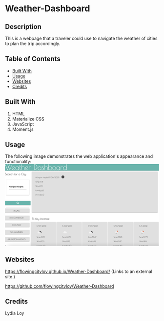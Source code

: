 # Weather-Dashboard

## Description
This is a webpage that a traveler could use to navigate the weather of  cities to plan the trip accordingly.  

## Table of Contents

* [Built With](#BuiltWith)
* [Usage](#Usage)
* [Websites](#Websites)
* [Credits](#Credits)


## Built With

1. HTML
2. Materialize CSS
3. JavaScript
4. Moment.js

## Usage



The following image demonstrates the web application's appearance and functionality:
<img src="./assets/image/SS.png" alt="Screen Shot"/>


## Websites

https://flowingcityloy.github.io/Weather-Dashboard/ (Links to an external site.)

https://github.com/flowingcityloy/Weather-Dashboard


## Credits

Lydia Loy
